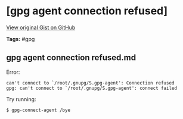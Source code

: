 # [gpg agent connection refused] 

[View original Gist on GitHub](https://gist.github.com/Integralist/24df00f9d954aec96e9de27d4032a2d0)

**Tags:** #gpg

## gpg agent connection refused.md

Error:

```
can't connect to `/root/.gnupg/S.gpg-agent': Connection refused
gpg: can't connect to `/root/.gnupg/S.gpg-agent': connect failed
```

Try running:

```bash
$ gpg-connect-agent /bye
```

